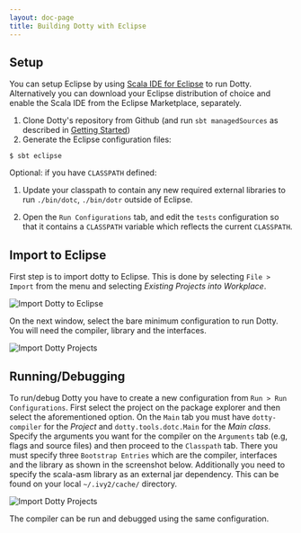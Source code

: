 ```yaml
---
layout: doc-page
title: Building Dotty with Eclipse
---
```


Setup
-----------

You can setup Eclipse by using [Scala IDE for Eclipse](http://scala-ide.org/) to run Dotty. Alternatively you can download 
your Eclipse distribution of choice and enable the Scala IDE from the Eclipse Marketplace, separately.

1. Clone Dotty's repository from Github (and run `sbt managedSources` as described in 
[Getting Started](getting-started.md)) 
2. Generate the Eclipse configuration files:
```shell
$ sbt eclipse
```

Optional: if you have `CLASSPATH` defined:

1. Update your classpath to contain any new required external libraries to run
   `./bin/dotc`, `./bin/dotr` outside of Eclipse.

1. Open the `Run Configurations` tab, and edit the `tests` configuration so
   that it contains a `CLASSPATH` variable which reflects the current
   `CLASSPATH`.
   
   
Import to Eclipse
-----------------

First step is to import dotty to Eclipse. This is done by selecting `File > Import` from the menu and selecting
_Existing Projects into Workplace_. 

![](../../images/eclipse/eclipse-import.png "Import Dotty to Eclipse")

On the next window, select the bare minimum configuration to run Dotty. You will need the compiler, library and the 
interfaces.

![](../../images/eclipse/eclipse-select.png "Import Dotty Projects")


Running/Debugging
---------------------------------------------------

To run/debug Dotty you have to create a new configuration from `Run > Run Configurations`. First select the project on the
package explorer and then select the aforementioned option. On the `Main` tab you must have `dotty-compiler` for the 
_Project_ and `dotty.tools.dotc.Main` for the _Main class_. Specify the arguments you want for the compiler on the
`Arguments` tab (e.g, flags and source files) and then proceed to the `Classpath` tab. There you must 
specify three `Bootstrap Entries` which are the compiler, interfaces and the library as shown in the screenshot below. 
Additionally you need to specify the scala-asm library as an external jar dependency. This can be found on your local
`~/.ivy2/cache/` directory.

![](../../images/eclipse/eclipse-runconfiguration.png "Import Dotty Projects")

The compiler can be run and debugged using the same configuration. 

